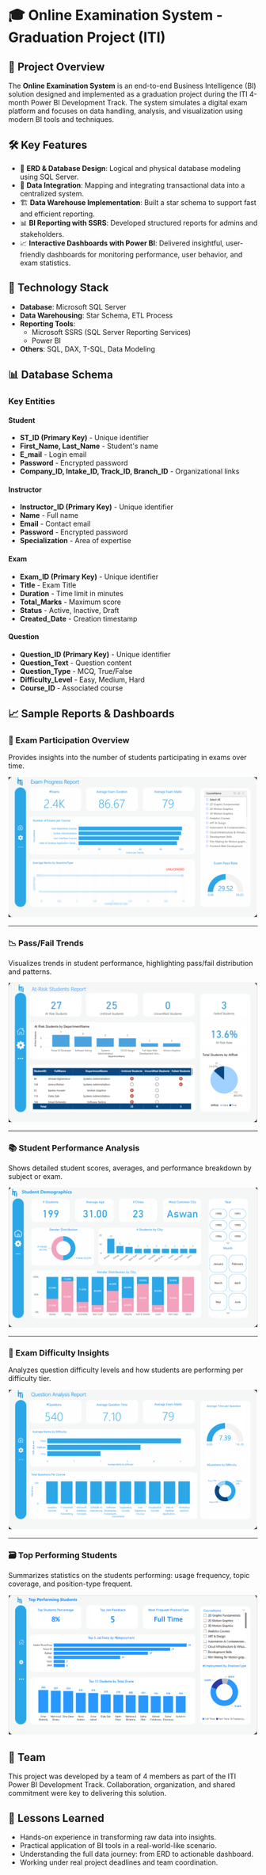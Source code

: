 # 🎓 Online Examination System - Graduation Project (ITI)

## 📌 Project Overview

The **Online Examination System** is an end-to-end Business Intelligence (BI) solution designed and implemented as a graduation project during the ITI 4-month Power BI Development Track.
The system simulates a digital exam platform and focuses on data handling, analysis, and visualization using modern BI tools and techniques.

## 🛠️ Key Features

- 🧩 **ERD & Database Design**: Logical and physical database modeling using SQL Server.
- 🔗 **Data Integration**: Mapping and integrating transactional data into a centralized system.
- 🏗️ **Data Warehouse Implementation**: Built a star schema to support fast and efficient reporting.
- 📊 **BI Reporting with SSRS**: Developed structured reports for admins and stakeholders.
- 📈 **Interactive Dashboards with Power BI**: Delivered insightful, user-friendly dashboards for monitoring performance, user behavior, and exam statistics.

## 📂 Technology Stack

- **Database**: Microsoft SQL Server
- **Data Warehousing**: Star Schema, ETL Process
- **Reporting Tools**: 
  - Microsoft SSRS (SQL Server Reporting Services)
  - Power BI
- **Others**: SQL, DAX, T-SQL, Data Modeling

## 📊 Database Schema

### Key Entities

#### Student
  - **ST_ID (Primary Key)** - Unique identifier
  - **First_Name, Last_Name** - Student's name
  - **E_mail** - Login email
  - **Password** - Encrypted password
  - **Company_ID, Intake_ID, Track_ID, Branch_ID** - Organizational links

#### Instructor
  - **Instructor_ID (Primary Key)** - Unique identifier
  - **Name** - Full name
  - **Email** - Contact email
  - **Password** - Encrypted password
  - **Specialization** - Area of expertise

#### Exam
  - **Exam_ID (Primary Key)** - Unique identifier
  - **Title** - Exam Title
  - **Duration** - Time limit in minutes
  - **Total_Marks** - Maximum score
  - **Status** - Active, Inactive, Draft
  - **Created_Date** - Creation timestamp

#### Question
  - **Question_ID (Primary Key)** - Unique identifier
  - **Question_Text** - Question content
  - **Question_Type** - MCQ, True/False
  - **Difficulty_Level** - Easy, Medium, Hard
  - **Course_ID** - Associated course

## 📈 Sample Reports & Dashboards

### 📝 Exam Participation Overview
Provides insights into the number of students participating in exams over time.

![Exam Participation Overview](PowerBI_Dashboards/ExamProgress.png)

---

### 📉 Pass/Fail Trends
Visualizes trends in student performance, highlighting pass/fail distribution and patterns.

![Pass/Fail Trends](PowerBI_Dashboards/AtRiskStudents.png)

---

### 📚 Student Performance Analysis
Shows detailed student scores, averages, and performance breakdown by subject or exam.

![Student Performance Analysis](PowerBI_Dashboards/StudentsDemographics.png)

---

### 🧠 Exam Difficulty Insights
Analyzes question difficulty levels and how students are performing per difficulty tier.

![Exam Difficulty Insights](PowerBI_Dashboards/QuestionAnalysis.png)

---

### 🗃️ Top Performing Students
Summarizes statistics on the students performing: usage frequency, topic coverage, and position-type frequent.

![Top Performing Students](PowerBI_Dashboards/TopPerformingStudents.png)

## 👥 Team

This project was developed by a team of 4 members as part of the ITI Power BI Development Track. Collaboration, organization, and shared commitment were key to delivering this solution.

## 📝 Lessons Learned

- Hands-on experience in transforming raw data into insights.
- Practical application of BI tools in a real-world-like scenario.
- Understanding the full data journey: from ERD to actionable dashboard.
- Working under real project deadlines and team coordination.

